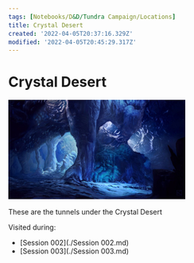 ```yaml
---
tags: [Notebooks/D&D/Tundra Campaign/Locations]
title: Crystal Desert
created: '2022-04-05T20:37:16.329Z'
modified: '2022-04-05T20:45:29.317Z'
---
```


# Crystal Desert

<img src="../attachments/Crystal Desert.jpg" height="200" />

These are the tunnels under the Crystal Desert

Visited during:
- [Session 002](./Session 002.md)
- [Session 003](./Session 003.md)
